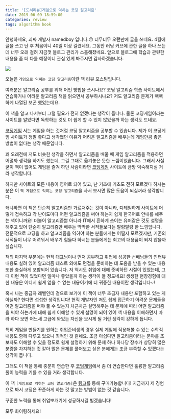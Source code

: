 ```yaml
---
title: '[도서리뷰]게임으로 익히는 코딩 알고리즘'
date: 2019-06-09 18:59:00
categories: review
tags: algorithm book
---
```


안녕하세요, 괴짜 개발자 namedboy 입니다.😗
너무너무 오랜만에 글을 쓰네요. 4월에 글을 쓰고 난 후 처음이니 40일 이상 걸렸네요.
그동안 러닝 커브에 관한 글을 하나 쓰는 데 너무 오래 걸려 지금껏 블로그 관리가 소홀해졌네요.
앞으로 블로그에 학습과 관련한 내용을 좀 더 다룰 예정이니 관심 있게 봐주시면 감사하겠습니다.

<img src='https://firebasestorage.googleapis.com/v0/b/github-blog-39e5f.appspot.com/o/20190609_codinggame.png?alt=media&token=65725a51-a95b-45c0-a2da-988c09ce034f'/>


오늘은 `게임으로 익히는 코딩 알고리즘`이란 책 리뷰 포스팅입니다.

여러분은 알고리즘 공부를 위해 어떤 방법을 쓰시나요?
코딩 알고리즘 학습 사이트에서 연습하거나 어려운 알고리즘 책을 읽으면서 공부하시나요?
저도 알고리즘 문제가 빽빽하게 나열된 보곤 했었는데요.

이 책을 알고 나서부터 그럴 필요가 전혀 없겠다는 생각이 듭니다.
물론 코딩게임이라는 사이트를 알았다면 독학하는 것도 더 쉽게 할 수 있지 않았을까 하는 생각도 드네요.

[코딩게임]('http://codinggame.com/') 서는 게임을 하는 것처럼 코딩 알고리즘을 공부할 수 있습니다.
제가 이 코딩게임 사이트가 정말 좋다고 생각했던 이유가 어려운 알고리즘을 배우는데 게임만큼 좋은 방법이 없다는 생각 때문입니다.

꽤 오래전에 저도 비슷한 생각을 하면서 알고리즘을 배울 때 게임 알고리즘을 적용하면 어떨까 생각을 하기도 했는데, 그걸 그대로 옮겨놓은 듯한 느낌이었습니다. 그래서 사실 굳이 책이 없어도 게임을 즐겨 하던 사람이라면 [코딩게임]('http://codinggame.com/') 사이트에 금방 익숙해지실 거라 생각합니다.

하지만 사이트의 모든 내용이 영어로 되어 있고, 난 기초에 기초도 전혀 모르겠다 하시는 분은 이 `책 게임으로 익히는 코딩 알고리즘`을 사서 보시면 많은 도움이 되실꺼라 생각합니다.

왜냐하면 이 책은 단순히 알고리즘만 가르쳐주는 것이 아니라, 디테일하게 사이트에 어떻게 접속하고 각 난이도마다 어떤 알고리즘을 써야 하는지 쉽게 한국어로 안내를 해주는 책이니까요!
더불어 알고리즘뿐 아니라 IT에서 흔하게 쓰이는 유머같은 것도 설명을 해주고 있어 단순히 알고리즘만 배우는 딱딱한 서적들보다는 말랑말랑 한 느낌입니다.
전문적으로 코딩을 하고 알고리즘을 익혀야 하는 분들에게는 어떨지 모르겠지만, 기존의 서적들이 너무 어려워서 배우기 힘들다 하시는 분들에게는 최고의 대용품이 되지 않을까 싶습니다.

책의 마지막 부분에는 현직 대표님이나 먼저 공부하고 취업에 성공한 선배님들의 인터뷰 내용도 실려 있어 알고리즘 테스트 외에도 면접을 준비하는 데 도움을 받을 수 있는 내용 또한 충실하게 포함되어 있습니다.
저 역시도 취업에 대해 준비하던 시절이 있었는데, 그때 이런 책이 있었다면 얼마나 좋았을까 하는 생각이 들 정도네요!
생생한 현장경험에 대한 내용은 어디서 쉽게 얻을 수 없는 내용이기에 더 귀중한 내용이란 생각입니다~!

혹시 나는 중급자 레벨인데 겉으로 보기에 이 책이 너무 초급자 내용만 포함하고 있는 게 아닐까? 한다면 섭섭한 생각입니다!
현직 개발자인 저도 쉽게 접근하기 어려운 문제들을 어떤 알고리즘을 써야 풀 수 있는지 차근차근 설명해주는 데 문제에 따라 어떤 알고리즘을 써야 하는가에 대해 쉽게 이해할 수 있게 설명이 되어 있어 책 내용을 이해하면서 따라 하다 보면 어느새 고급에 와있는 자신을 보시게 될 거란 생각이 강하게 듭니다.

특히 게임을 만들기를 원하는 취업준비생의 경우 실제 게임에 적용해볼 수 있는 수학적 내용도 함께 다루고 있으니 최적인 것 같네요.
조금 아쉽다면 알고리즘이라는 분야를 초보자도 이해할 수 있을 정도로 쉽게 설명하기 위해 문제 하나 하나당 장수가 상당히 많은 분량을 차지하는 것 같아 많은 문제를 풀어보고 싶은 분에게는 조금 부족할 수 있겠다는 생각이 듭니다.

그래도 이 책을 통해 충분히 연습한 후 [코딩게임]('http://codinggame.com/')에서 좀 더 연습한다면 훌륭한 알고리즘 풀이 능력을 기를 수 있을 거라 생각합니다.

이 책 `[게임으로 익히는 코딩 알고리즘]`은 [링크]('http://www.hanbit.co.kr/store/books/look.php?p_code=B7463314905')를 통해 구매가능합니다!
지금까지 제 경험으로 봐서 코딩은 꾸준하게 하는 것 말고는 방법이 없는 것 같습니다.

꾸준한 노력을 통해 취업뽀개기에 성공하시길 빌겠습니다!

모두 화이팅하세요!